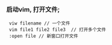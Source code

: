 ### 启动vim, 打开文件;

 ```
  viw filename // 一个文件
  vim file1 file2 file3  // 打开多个文件
  :open file // 新窗口打开文件
 ```
 
 
 
 ### 
 
 